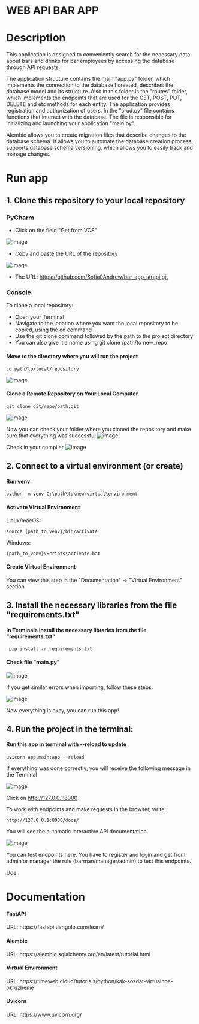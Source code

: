 <h1>WEB API BAR APP</h1>

<h1>Description</h1>

   This application is designed to conveniently search for the necessary data about bars and drinks for bar employees by accessing the database through API requests.

   The application structure contains the main "app.py" folder, which implements the connection to the database I created, describes the database model and its structure. Also in this folder is the "routes" folder, which implements the endpoints that are used for the GET, POST, PUT, DELETE and etc methods for each entity. The application provides registration and authorization of users. In the "crud.py" file contains functions that interact with the database. The file is responsible for initializing and launching your application "main.py".  

Alembic allows you to create migration files that describe changes to the database schema. It allows you to automate the database creation process, supports database schema versioning, which allows you to easily track and manage changes.


<h1>Run app</h1>

<h2>1. Clone this repository to your local repository</h2>

   
  <h3>PyCharm</h3> 

   
   - Click on the field "Get from VCS"
     
![image](https://github.com/user-attachments/assets/2b954e0d-ccac-4572-aaeb-455170af4428)


   - Copy and paste the URL of the repository
     
![image](https://github.com/user-attachments/assets/34a793d7-a7f3-4b88-9d01-31bc4ecf1a33)


   - The URL: https://github.com/Sofia0Andrew/bar_app_strapi.git


   <h3>Console</h3>

To clone a local repository:

- Open your Terminal
- Navigate to the location where you want the local repository to be copied, using the cd command
- Use the git clone command followed by the path to the project directory
- You can also give it a name using git clone /path/to new_repo

<h4>Move to the directory where you will run the project</h4>

````
cd path/to/local/repository
````

![image](https://github.com/user-attachments/assets/8f594c24-13f9-49f6-b0e4-029622ee117a)



<h4>Clone a Remote Repository on Your Local Computer</h4>

````
git clone git/repo/path.git
````

![image](https://github.com/user-attachments/assets/e6f59b0c-80a2-435d-b9f8-e5aeb7b0ecad)


Now you can check your folder where you cloned the repository and make sure that everything was successful
![image](https://github.com/user-attachments/assets/34d57796-2bc9-4f35-af49-0c5f31467980)


Check in your compiler
![image](https://github.com/user-attachments/assets/6d6d002a-8a6d-448c-b7d3-9e82d3cd50f3)



<h2>2. Connect to a virtual environment (or create)</h2>


<h4>Run venv</h4>

````
python -m venv C:\path\to\new\virtual\environment
````

<h4>Activate Virtual Environment</h4>

Linux/macOS: 
````    
source {path_to_venv}/bin/activate
````

Windows:
````
{path_to_venv}\Scripts\activate.bat
````

<h4>Create Virtual Environment</h4>

You can view this step in the "Documentation" -> "Virtual Environment" section 

<h2>3. Install the necessary libraries from the file "requirements.txt"</h2>

<h4>In Terminale install the necessary libraries from the file "requirements.txt"</h4>

````
 pip install -r requirements.txt
````

<h4>Check file "main.py"</h4>
 
![image](https://github.com/user-attachments/assets/503e58ef-fb93-42f3-8f35-0b25b676c873)

if you get similar errors when importing, follow these steps:

![image](https://github.com/user-attachments/assets/72ba1318-b5aa-43a6-964e-86ac6082060e)


Now everything is okay, you can run this app!


<h2>4. Run the project in the terminal:</h2>

<h4>Run this app in terminal with --reload to update </h4>

````
uvicorn app.main:app --reload
````

If everything  was done correctly, you will receive the following message in the Terminal

![image](https://github.com/user-attachments/assets/e50796ab-8616-4e6d-ac28-c9c33378b925)

Click on http://127.0.0.1:8000 

To work with endpoints and make requests in the browser, write:

````
http://127.0.0.1:8000/docs/
````

You will see the automatic interactive API documentation

![image](https://github.com/user-attachments/assets/97768ce2-9e22-4098-ab85-93496300d5cd)

You can test endpoints here. You have to register and login and get from admin or manager the role (barman/manager/admin) to test this endpoints.


Ude

<h1>Documentation</h1>

<h4>FastAPI</h4>
URL: https://fastapi.tiangolo.com/learn/

<h4>Alembic</h4>
URL: https://alembic.sqlalchemy.org/en/latest/tutorial.html

<h4>Virtual Environment</h4>
URL: https://timeweb.cloud/tutorials/python/kak-sozdat-virtualnoe-okruzhenie

<h4>Uvicorn</h4>
URL: https://www.uvicorn.org/

